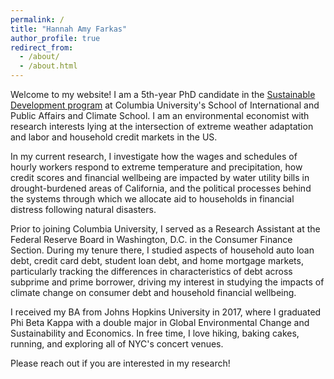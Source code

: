 ```yaml
---
permalink: /
title: "Hannah Amy Farkas"
author_profile: true
redirect_from: 
  - /about/
  - /about.html
---
```


Welcome to my website! I am a 5th-year PhD candidate in the [Sustainable Development program](https://www.sipa.columbia.edu/sipa-education/phd-sustainable-development) at Columbia University's School of International and Public Affairs and Climate School. I am an environmental economist with research interests lying at the intersection of extreme weather adaptation and labor and household credit markets in the US. 

In my current research, I investigate how the wages and schedules of hourly workers respond to extreme temperature and precipitation, how credit scores and financial wellbeing are impacted by water utility bills in drought-burdened areas of California, and the political processes behind the systems through which we allocate aid to households in financial distress following natural disasters.

Prior to joining Columbia University, I served as a Research Assistant at the Federal Reserve Board in Washington, D.C. in the Consumer Finance Section. During my tenure there, I studied aspects of household auto loan debt, credit card debt, student loan debt, and home mortgage markets, particularly tracking the differences in characteristics of debt across subprime and prime borrower, driving my interest in studying the impacts of climate change on consumer debt and household financial wellbeing.

I received my BA from Johns Hopkins University in 2017, where I graduated Phi Beta Kappa with a double major in Global Environmental Change and Sustainability and Economics. In free time, I love hiking, baking cakes, running, and exploring all of NYC's concert venues.

Please reach out if you are interested in my research!
